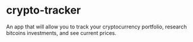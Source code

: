 # crypto-tracker
An app that will allow you to track your cryptocurrency portfolio, research bitcoins investments, and see current prices.  
